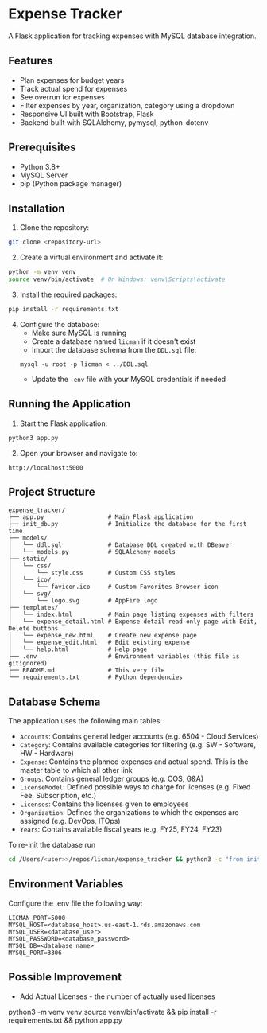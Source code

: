 # Expense Tracker

A Flask application for tracking expenses with MySQL database integration.

## Features

- Plan expenses for budget years
- Track actual spend for expenses
- See overrun for expenses
- Filter expenses by year, organization, category using a dropdown
- Responsive UI built with Bootstrap, Flask
- Backend built with SQLAlchemy, pymysql, python-dotenv

## Prerequisites

- Python 3.8+
- MySQL Server
- pip (Python package manager)

## Installation

1. Clone the repository:
```bash
git clone <repository-url>
```

2. Create a virtual environment and activate it:
```bash
python -m venv venv
source venv/bin/activate  # On Windows: venv\Scripts\activate
```

3. Install the required packages:
```bash
pip install -r requirements.txt
```

4. Configure the database:
   - Make sure MySQL is running
   - Create a database named `licman` if it doesn't exist
   - Import the database schema from the `DDL.sql` file:
   ```
   mysql -u root -p licman < ../DDL.sql
   ```
   - Update the `.env` file with your MySQL credentials if needed

## Running the Application

1. Start the Flask application:
```python
python3 app.py
```

2. Open your browser and navigate to:
```
http://localhost:5000
```

## Project Structure

```
expense_tracker/
├── app.py                  # Main Flask application
├── init_db.py              # Initialize the database for the first time
├── models/
│   └── ddl.sql             # Database DDL created with DBeaver
│   └── models.py           # SQLAlchemy models
├── static/
│   └── css/
│       └── style.css       # Custom CSS styles
│   └── ico/
│       └── favicon.ico     # Custom Favorites Browser icon
│   └── svg/
│       └── logo.svg        # AppFire logo
├── templates/
│   └── index.html          # Main page listing expenses with filters
│   └── expense_detail.html # Expense detail read-only page with Edit, Delete buttons
│   └── expense_new.html    # Create new expense page
│   └── expense_edit.html   # Edit existing expense
│   └── help.html           # Help page
├── .env                    # Environment variables (this file is gitignored)
├── README.md               # This very file
└── requirements.txt        # Python dependencies
```

## Database Schema

The application uses the following main tables:
- `Accounts`: Contains general ledger accounts (e.g. 6504 - Cloud Services)
- `Category`: Contains available categories for filtering (e.g. SW - Software, HW - Hardware)
- `Expense`: Contains the planned expenses and actual spend. This is the master table to which all other link
- `Groups`: Contains general ledger groups (e.g. COS, G&A)
- `LicenseModel`: Defined possible ways to charge for licenses (e.g. Fixed Fee, Subscription, etc.)
- `Licenses`: Contains the licenses given to employees
- `Organization`: Defines the organizations to which the expenses are assigned (e.g. DevOps, ITOps)
- `Years`: Contains available fiscal years (e.g. FY25, FY24, FY23)

To re-init the database run

```bash
cd /Users/<user>>/repos/licman/expense_tracker && python3 -c "from init_db import init_db; init_db()"
```

## Environment Variables

Configure the .env file the following way:

```
LICMAN_PORT=5000
MYSQL_HOST=<database_host>.us-east-1.rds.amazonaws.com
MYSQL_USER=<database_user>
MYSQL_PASSWORD=<database_password>
MYSQL_DB=<database_name>
MYSQL_PORT=3306
```

## Possible Improvement

* Add Actual Licenses - the number of actually used licenses

python3 -m venv venv
source venv/bin/activate && pip install -r requirements.txt && python app.py